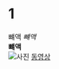 # 1 
뺴액 
*뺴액*   
**뺴액**  
![사진](http://cfile30.uf.tistory.com/image/2737E43A574C346B0D88AC)
[동영상](https://youtu.be/O8_hPaV_F9g)
